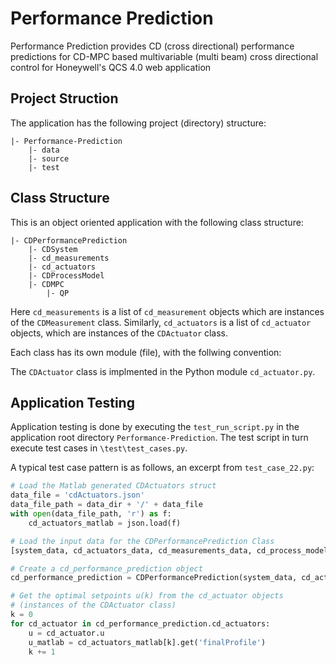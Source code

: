 # Performance Prediction

Performance Prediction provides CD (cross directional) performance predictions for 
CD-MPC based multivariable (multi beam) cross directional control for Honeywell's
QCS 4.0 web application

## Project Struction

The application has the following project (directory) structure:

```
|- Performance-Prediction
    |- data
    |- source
    |- test
```


## Class Structure

This is an object oriented application with the following class structure:

```
|- CDPerformancePrediction
    |- CDSystem
    |- cd_measurements
    |- cd_actuators
    |- CDProcessModel
    |- CDMPC
        |- QP
```

Here ```cd_measurements``` is a list of ```cd_measurement``` objects which are instances of the ```CDMeasurement``` class. Similarly, ```cd_actuators``` is a list of ```cd_actuator``` objects, which are instances of the ```CDActuator``` class.

Each class has its own module (file), with the follwing convention: 

The ```CDActuator``` class is implmented in the Python module ```cd_actuator.py```.

## Application Testing

Application testing is done by executing the ```test_run_script.py``` in the application root directory ```Performance-Prediction```. The test script in turn execute test cases in ```\test\test_cases.py```.

A typical test case pattern is as follows, an excerpt from ```test_case_22.py```:

``` Python
# Load the Matlab generated CDActuators struct
data_file = 'cdActuators.json'
data_file_path = data_dir + '/' + data_file
with open(data_file_path, 'r') as f:
    cd_actuators_matlab = json.load(f)

# Load the input data for the CDPerformancePrediction Class
[system_data, cd_actuators_data, cd_measurements_data, cd_process_model_data, cd_mpc_tuning_data] = load_performance_prediction_data()

# Create a cd_performance_prediction object
cd_performance_prediction = CDPerformancePrediction(system_data, cd_actuators_data, cd_measurements_data, cd_process_model_data, cd_mpc_tuning_data)

# Get the optimal setpoints u(k) from the cd_actuator objects
# (instances of the CDActuator class)    
k = 0
for cd_actuator in cd_performance_prediction.cd_actuators:
    u = cd_actuator.u
    u_matlab = cd_actuators_matlab[k].get('finalProfile')
    k += 1
```
